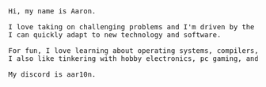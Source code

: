 <pre>
Hi, my name is Aaron.

I love taking on challenging problems and I'm driven by the constant desire to learn.
I can quickly adapt to new technology and software.

For fun, I love learning about operating systems, compilers, networking, and low-level systems.
I also like tinkering with hobby electronics, pc gaming, and I run a homelab!

My discord is aar10n.
</pre>
